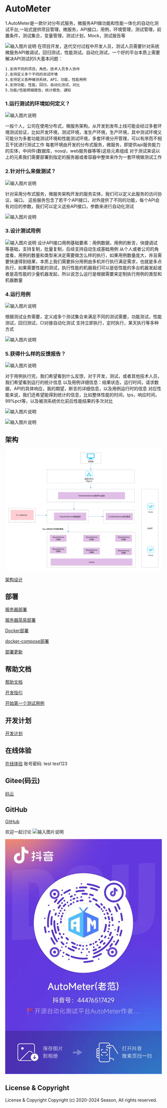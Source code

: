 # AutoMeter

1.AutoMeter是一款针对分布式服务，微服务API做功能和性能一体化的自动化测试平台,一站式提供项目管理，微服务，API接口，用例，环境管理，测试管理，前置条件，测试集合，变量管理，测试计划，Mock，测试报告等

![输入图片说明](https://foruda.gitee.com/images/1723102140360320478/b1806e7d_9168950.png)
在项目开发，迭代交付过程中开发人员，测试人员需要针对系统微服务API做调试，回归测试，性能测试。自动化测试，一个好的平台本质上需要解决API测试的5大基本问题：
  
    1.支持不同的项目，角色，技术人员多人协作
    2.支持定义多个不同的测试环境
    3.支持定义各种被测系统，API，功能，性能用例
    4.支持功能，性能，回归，自动化测试，对比
    5.功能/性能明细报告，统计报告，通知

### 1.运行测试的环境如何定义？

![输入图片说明](https://foruda.gitee.com/images/1723102190238667031/2245e70d_9168950.png)

一般个人，公司在使用分布式，微服务架构，从开发到发布上线可能会经过多套环境测试验证，比如开发环境，测试环境，准生产环境，生产环境，其中测试环境又可能分为多套功能测试环境和性能测试环境，多套环境分开管理，可以有序而不相互干扰进行测试工作
每套环境由开发的分布式服务，微服务，即提供api服务能力的实体，中间件(数据库，nosql，web服务器等等)这些元素组成
对于测试来说以上的元素我们需要部署到指定的服务器或者容器中整体来作为一套环境做测试工作

### 2.针对什么来做测试？

![输入图片说明](https://foruda.gitee.com/images/1723102203853616697/dc41285b_9168950.png)

针对采用分布式服务，微服务架构开发的服务实体，我们可以定义此服务的访问协议，端口。
这些服务包含了若干个API接口，对外提供了不同的功能，每个API会有对应的参数，我们可以定义这些API接口，参数来进行自动化测试

![输入图片说明](https://foruda.gitee.com/images/1723102216222994664/7a44324d_9168950.png)


### 3.设计测试用例

![输入图片说明](img/case.jpg)
设计API接口用例基础要素：用例数据，用例的断言，快捷调试等基础，支持复制，批量复制，后续支持自动生成基础用例
从个人或者公司的角度看，用例的数量和类型来决定需要做怎么样的执行，如果用例数量庞大，并且需要快速得到结果，本质上我们需要拆分用例由多机并行执行满足需求，也就是多点执行，如果需要性能的测试，执行性能的机器我们可以是低性能的多台机器发起或者是高性能的少量机器发起，所以说怎么运行是根据需要来定制执行用例的类型和机器数量

### 4.运行用例
![输入图片说明](img/collection.jpg)

根据测试业务需要，定义成多个测试集合来满足不同的测试需要，功能测试，性能测试，回归测试，CI对接自动化测试
支持立即执行，定时执行，某天执行等多种方式

![输入图片说明](img/jenkins.jpg)


### 5.获得什么样的反馈报告？

![输入图片说明](img/reportnew.png)

对于用例执行完，我们希望看到什么反馈，对于开发，测试，或者其他技术人员，我们希望看到运行的统计信息
以及用例详细信息：结果状态，运行时间，请求数据，API的具体响应，我的期望，断言的详细信息，以及用例运行时的信息
对应性能来说，我们还希望能得到统计的信息，比如整体性能的时间，tps，响应时间，99%pct等，以及被测系统优化前后性能结果的多次对比

![输入图片说明](img/performanceralleport.png)

![输入图片说明](img/performancereport.jpg)

## 架构

 ![输入图片说明](img/架构图.jpg)

 [架构设计](https://gitee.com/season-fan/autometer-api/wikis/%E6%8A%80%E6%9C%AF%E5%AE%9E%E7%8E%B0/%E6%8A%80%E6%9C%AF%E6%9E%B6%E6%9E%84?sort_id=4936162)

## 部署
 
 [服务器部署](https://gitee.com/season-fan/autometer-api/wikis/%E9%83%A8%E7%BD%B2/%E6%9C%8D%E5%8A%A1%E5%99%A8%E9%83%A8%E7%BD%B2?sort_id=4960162)

[服务器简易部署](https://gitee.com/season-fan/autometer-api/wikis/%E9%83%A8%E7%BD%B2%EF%BC%8C%E6%9B%B4%E6%96%B0/%E6%9C%8D%E5%8A%A1%E5%99%A8%E7%AE%80%E6%98%93%E9%83%A8%E7%BD%B2?sort_id=5701353)

 [Docker部署](https://gitee.com/season-fan/autometer-api/wikis/%E9%83%A8%E7%BD%B2%EF%BC%8C%E6%9B%B4%E6%96%B0/%E5%AE%B9%E5%99%A8%E9%83%A8%E7%BD%B2%EF%BC%88DockerFile%EF%BC%89)

[docker-compose部署](https://gitee.com/season-fan/autometer-api/wikis/%E9%83%A8%E7%BD%B2%EF%BC%8C%E6%9B%B4%E6%96%B0/%E5%AE%B9%E5%99%A8%E9%83%A8%E7%BD%B2%EF%BC%88Docker-Compose%EF%BC%89?sort_id=5387446)

 [部署更新](https://gitee.com/season-fan/autometer-api/wikis/%E9%83%A8%E7%BD%B2%EF%BC%8C%E6%9B%B4%E6%96%B0/%E9%83%A8%E7%BD%B2%E6%9B%B4%E6%96%B0)

## 帮助文档
[帮助文档](https://gitee.com/season-fan/autometer-api/wikis/AutoMeter%E6%96%87%E6%A1%A3/%E4%BD%BF%E7%94%A8%E6%8C%87%E5%8D%97/%E5%8F%91%E5%B8%83%E5%8D%95%E5%85%83/%E5%8F%91%E5%B8%83%E5%8D%95%E5%85%83)

[开发指引](https://gitee.com/season-fan/autometer-api/wikis/AutoMeter%E6%96%87%E6%A1%A3/%E5%BC%80%E5%8F%91%E6%8C%87%E5%8D%97/%E5%BC%80%E5%8F%91%E7%8E%AF%E5%A2%83)

[开始第一个测试用例](https://gitee.com/season-fan/autometer-api/wikis/AutoMeter%E6%96%87%E6%A1%A3/%E5%AE%9E%E8%B7%B5%E5%9C%BA%E6%99%AF/%E5%BC%80%E5%A7%8B%E7%AC%AC%E4%B8%80%E4%B8%AA%E6%8E%A5%E5%8F%A3%E6%B5%8B%E8%AF%95%E7%94%A8%E4%BE%8B)

## 开发计划
[开发计划](https://gitee.com/season-fan/autometer-api/wikis/%E5%BC%80%E5%8F%91%E8%AE%A1%E5%88%92/%E5%BC%80%E5%8F%91%E8%AE%A1%E5%88%92?sort_id=4948567)


## 在线体验
[在线体验](http://101.43.118.152/#/login) 
账号密码: test  test123

## Gitee(码云)
[码云](https://gitee.com/season-fan/autometer-api)

## GitHub
[GitHub](https://github.com/AutoMeter/AutoMeter-API)

 欢迎一起讨论
![输入图片说明](img/fanfanxiao.png)

![输入图片说明](img/dy.jpeg)
## License & Copyright
License & Copyright
Copyright (c) 2020-2024 Season, All rights reserved.

